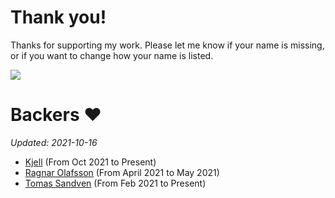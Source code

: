 Thank you!
============

Thanks for supporting my work. Please let me know if your name is missing, or
if you want to change how your name is listed.

<img src="https://camo.githubusercontent.com/17ecee213772140f80e8a62f098abb9d20599d578382522065ca66dceba3b182/68747470733a2f2f6769746875622e6769746875626173736574732e636f6d2f696d616765732f6d6f64756c65732f736974652f73706f6e736f72732f706978656c2d6d6f6e612d68656172742e676966">

Backers :heart:
===============

*Updated: 2021-10-16*


- [Kjell](https://github.com/KjellMorgenstern) (From Oct 2021 to Present)
- [Ragnar Olafsson](https://github.com/roo1989) (From April 2021 to May 2021)
- [Tomas Sandven](https://github.com/Hubro) (From Feb 2021 to Present)

